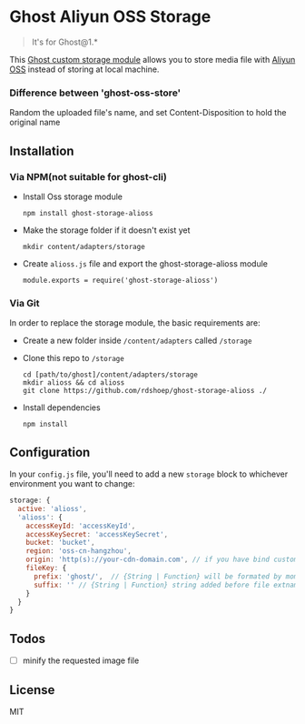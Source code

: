 # Ghost Aliyun OSS Storage

> It's for Ghost@1.*

This [Ghost custom storage module](https://github.com/TryGhost/Ghost/wiki/Using-a-custom-storage-module) allows you to store media file with [Aliyun OSS](https://cn.aliyun.com/product/oss) instead of storing at local machine.

### Difference between 'ghost-oss-store'
Random the uploaded file's name, and set Content-Disposition to hold the original name

## Installation

### Via NPM(not suitable for ghost-cli)

- Install Oss storage module

  ```
  npm install ghost-storage-alioss
  ```
  
- Make the storage folder if it doesn't exist yet

  ```
  mkdir content/adapters/storage
  ```
  
- Create `alioss.js` file and export the ghost-storage-alioss module

  ```
  module.exports = require('ghost-storage-alioss')
  ```

### Via Git

In order to replace the storage module, the basic requirements are:

- Create a new folder inside `/content/adapters` called `/storage`

- Clone this repo to `/storage`

  ```
  cd [path/to/ghost]/content/adapters/storage
  mkdir alioss && cd alioss
  git clone https://github.com/rdshoep/ghost-storage-alioss ./
  ```

- Install dependencies

  ```
  npm install
  ```

## Configuration

In your `config.js` file, you'll need to add a new `storage` block to whichever environment you want to change:

```javascript
storage: {
  active: 'alioss',
  'alioss': {
    accessKeyId: 'accessKeyId',
    accessKeySecret: 'accessKeySecret',
    bucket: 'bucket',
    region: 'oss-cn-hangzhou',
    origin: 'http(s)://your-cdn-domain.com', // if you have bind custom domain to oss bucket. or false             
    fileKey: {
      prefix: 'ghost/',  // {String | Function} will be formated by moment.js, using `[]` to escape,
      suffix: '' // {String | Function} string added before file extname.
    }
  }
}
```

## Todos
- [ ] minify the requested image file

## License
MIT
